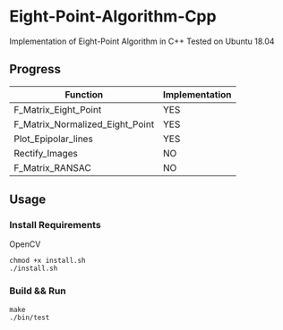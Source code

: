 # Eight-Point-Algorithm-Cpp
Implementation of Eight-Point Algorithm in C++
Tested on Ubuntu 18.04

## Progress

| Function                        | Implementation |
|---------------------------------|----------------|
| F_Matrix_Eight_Point            | YES            |
| F_Matrix_Normalized_Eight_Point | YES            |
| Plot_Epipolar_lines             | YES            |
| Rectify_Images                  | NO             |
| F_Matrix_RANSAC                 | NO             |

## Usage

### Install Requirements
OpenCV

    chmod +x install.sh
    ./install.sh

### Build && Run

    make
    ./bin/test
